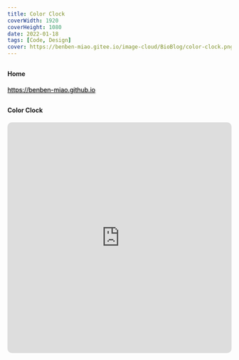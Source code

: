 ```yaml
---
title: Color Clock
coverWidth: 1920
coverHeight: 1080
date: 2022-01-18
tags: [Code, Design]
cover: https://benben-miao.gitee.io/image-cloud/BioBlog/color-clock.png
---
```


<!-- <div style="background-color: #eeeeee; width: 120px; padding:5px 20px; border-radius: 3px;">Read More</div> -->
<!-- more -->

## 
#### Home
<div class="card">
  <a href="https://benben-miao.github.io" style="text-shadow: 1px 1px 3px #888;">https://benben-miao.github.io</a>
</div>

## 
#### Color Clock
<div class="frame">
  <iframe frameborder="0" allowfullscreen mozallowfullscreen="true" webkitallowfullscreen="true" allow="fullscreen; autoplay; vr" 
  style="width: 100%; height: 520px; border-radius: 10px;" 
  src="https://benben-miao.gitee.io/beautiful-code/color-clock/dist/index.html">
  </iframe>
</div>